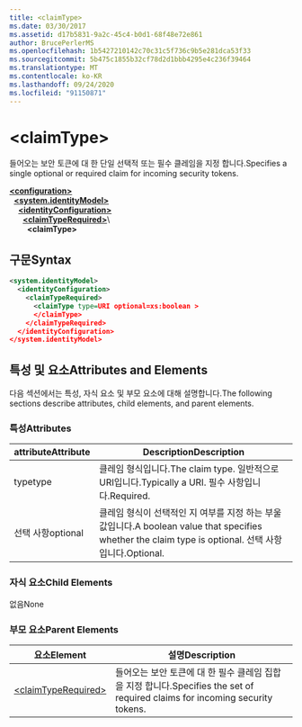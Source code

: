 ```yaml
---
title: <claimType>
ms.date: 03/30/2017
ms.assetid: d17b5831-9a2c-45c4-b0d1-68f48e72e861
author: BrucePerlerMS
ms.openlocfilehash: 1b5427210142c70c31c5f736c9b5e281dca53f33
ms.sourcegitcommit: 5b475c1855b32cf78d2d1bbb4295e4c236f39464
ms.translationtype: MT
ms.contentlocale: ko-KR
ms.lasthandoff: 09/24/2020
ms.locfileid: "91150871"
---
```

# \<claimType>

<span data-ttu-id="8b3dc-101">들어오는 보안 토큰에 대 한 단일 선택적 또는 필수 클레임을 지정 합니다.</span><span class="sxs-lookup"><span data-stu-id="8b3dc-101">Specifies a single optional or required claim for incoming security tokens.</span></span>  
  
[**\<configuration>**](../configuration-element.md)\
&nbsp;&nbsp;[**\<system.identityModel>**](system-identitymodel.md)\
&nbsp;&nbsp;&nbsp;&nbsp;[**\<identityConfiguration>**](identityconfiguration.md)\
&nbsp;&nbsp;&nbsp;&nbsp;&nbsp;&nbsp;[**\<claimTypeRequired>**](claimtyperequired.md)\  
&nbsp;&nbsp;&nbsp;&nbsp;&nbsp;&nbsp;&nbsp;&nbsp;**\<claimType>**  
  
## <a name="syntax"></a><span data-ttu-id="8b3dc-102">구문</span><span class="sxs-lookup"><span data-stu-id="8b3dc-102">Syntax</span></span>  
  
```xml  
<system.identityModel>  
  <identityConfiguration>  
    <claimTypeRequired>  
      <claimType type=URI optional=xs:boolean >  
      </claimType>  
    </claimTypeRequired>  
  </identityConfiguration>  
</system.identityModel>  
```  
  
## <a name="attributes-and-elements"></a><span data-ttu-id="8b3dc-103">특성 및 요소</span><span class="sxs-lookup"><span data-stu-id="8b3dc-103">Attributes and Elements</span></span>  

 <span data-ttu-id="8b3dc-104">다음 섹션에서는 특성, 자식 요소 및 부모 요소에 대해 설명합니다.</span><span class="sxs-lookup"><span data-stu-id="8b3dc-104">The following sections describe attributes, child elements, and parent elements.</span></span>  
  
### <a name="attributes"></a><span data-ttu-id="8b3dc-105">특성</span><span class="sxs-lookup"><span data-stu-id="8b3dc-105">Attributes</span></span>  
  
|<span data-ttu-id="8b3dc-106">attribute</span><span class="sxs-lookup"><span data-stu-id="8b3dc-106">Attribute</span></span>|<span data-ttu-id="8b3dc-107">Description</span><span class="sxs-lookup"><span data-stu-id="8b3dc-107">Description</span></span>|  
|---------------|-----------------|  
|<span data-ttu-id="8b3dc-108">type</span><span class="sxs-lookup"><span data-stu-id="8b3dc-108">type</span></span>|<span data-ttu-id="8b3dc-109">클레임 형식입니다.</span><span class="sxs-lookup"><span data-stu-id="8b3dc-109">The claim type.</span></span> <span data-ttu-id="8b3dc-110">일반적으로 URI입니다.</span><span class="sxs-lookup"><span data-stu-id="8b3dc-110">Typically a URI.</span></span> <span data-ttu-id="8b3dc-111">필수 사항입니다.</span><span class="sxs-lookup"><span data-stu-id="8b3dc-111">Required.</span></span>|  
|<span data-ttu-id="8b3dc-112">선택 사항</span><span class="sxs-lookup"><span data-stu-id="8b3dc-112">optional</span></span>|<span data-ttu-id="8b3dc-113">클레임 형식이 선택적인 지 여부를 지정 하는 부울 값입니다.</span><span class="sxs-lookup"><span data-stu-id="8b3dc-113">A boolean value that specifies whether the claim type is optional.</span></span> <span data-ttu-id="8b3dc-114">선택 사항입니다.</span><span class="sxs-lookup"><span data-stu-id="8b3dc-114">Optional.</span></span>|  
  
### <a name="child-elements"></a><span data-ttu-id="8b3dc-115">자식 요소</span><span class="sxs-lookup"><span data-stu-id="8b3dc-115">Child Elements</span></span>  

 <span data-ttu-id="8b3dc-116">없음</span><span class="sxs-lookup"><span data-stu-id="8b3dc-116">None</span></span>  
  
### <a name="parent-elements"></a><span data-ttu-id="8b3dc-117">부모 요소</span><span class="sxs-lookup"><span data-stu-id="8b3dc-117">Parent Elements</span></span>  
  
|<span data-ttu-id="8b3dc-118">요소</span><span class="sxs-lookup"><span data-stu-id="8b3dc-118">Element</span></span>|<span data-ttu-id="8b3dc-119">설명</span><span class="sxs-lookup"><span data-stu-id="8b3dc-119">Description</span></span>|  
|-------------|-----------------|  
|[\<claimTypeRequired>](claimtyperequired.md)|<span data-ttu-id="8b3dc-120">들어오는 보안 토큰에 대 한 필수 클레임 집합을 지정 합니다.</span><span class="sxs-lookup"><span data-stu-id="8b3dc-120">Specifies the set of required claims for incoming security tokens.</span></span>|

